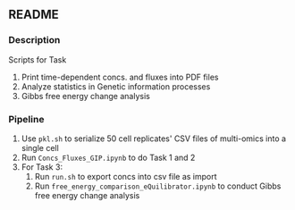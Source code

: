 ## README

### Description
Scripts for Task 
1. Print time-dependent concs. and fluxes into PDF files
2. Analyze statistics in Genetic information processes
3. Gibbs free energy change analysis

### Pipeline
1. Use `pkl.sh` to serialize 50 cell replicates' CSV files of multi-omics into a single cell
2. Run `Concs_Fluxes_GIP.ipynb` to do Task 1 and 2
3. For Task 3:
   1. Run `run.sh` to export concs into csv file as import
   2. Run `free_energy_comparison_eQuilibrator.ipynb` to conduct Gibbs free energy change analysis